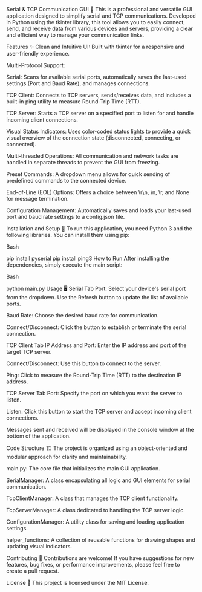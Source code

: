 Serial & TCP Communication GUI 🔌
This is a professional and versatile GUI application designed to simplify serial and TCP communications. Developed in Python using the tkinter library, this tool allows you to easily connect, send, and receive data from various devices and servers, providing a clear and efficient way to manage your communication links.

Features ✨
Clean and Intuitive UI: Built with tkinter for a responsive and user-friendly experience.

Multi-Protocol Support:

Serial: Scans for available serial ports, automatically saves the last-used settings (Port and Baud Rate), and manages connections.

TCP Client: Connects to TCP servers, sends/receives data, and includes a built-in ping utility to measure Round-Trip Time (RTT).

TCP Server: Starts a TCP server on a specified port to listen for and handle incoming client connections.

Visual Status Indicators: Uses color-coded status lights to provide a quick visual overview of the connection state (disconnected, connecting, or connected).

Multi-threaded Operations: All communication and network tasks are handled in separate threads to prevent the GUI from freezing.

Preset Commands: A dropdown menu allows for quick sending of predefined commands to the connected device.

End-of-Line (EOL) Options: Offers a choice between \r\n, \n, \r, and None for message termination.

Configuration Management: Automatically saves and loads your last-used port and baud rate settings to a config.json file.

Installation and Setup 🚀
To run this application, you need Python 3 and the following libraries. You can install them using pip:

Bash

pip install pyserial
pip install ping3
How to Run
After installing the dependencies, simply execute the main script:

Bash

python main.py
Usage 🖥️
Serial Tab
Port: Select your device's serial port from the dropdown. Use the Refresh button to update the list of available ports.

Baud Rate: Choose the desired baud rate for communication.

Connect/Disconnect: Click the button to establish or terminate the serial connection.

TCP Client Tab
IP Address and Port: Enter the IP address and port of the target TCP server.

Connect/Disconnect: Use this button to connect to the server.

Ping: Click to measure the Round-Trip Time (RTT) to the destination IP address.

TCP Server Tab
Port: Specify the port on which you want the server to listen.

Listen: Click this button to start the TCP server and accept incoming client connections.

Messages sent and received will be displayed in the console window at the bottom of the application.

Code Structure 🏗️
The project is organized using an object-oriented and modular approach for clarity and maintainability.

main.py: The core file that initializes the main GUI application.

SerialManager: A class encapsulating all logic and GUI elements for serial communication.

TcpClientManager: A class that manages the TCP client functionality.

TcpServerManager: A class dedicated to handling the TCP server logic.

ConfigurationManager: A utility class for saving and loading application settings.

helper_functions: A collection of reusable functions for drawing shapes and updating visual indicators.

Contributing 🤝
Contributions are welcome! If you have suggestions for new features, bug fixes, or performance improvements, please feel free to create a pull request.

License 📄
This project is licensed under the MIT License.
